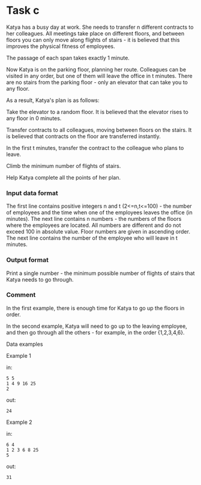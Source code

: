 <!-- ENGLISH -->
# Task c

Katya has a busy day at work. She needs to transfer n different contracts to her colleagues. All meetings take place on different floors, and between floors you can only move along flights of stairs - it is believed that this improves the physical fitness of employees.

The passage of each span takes exactly 1 minute.

Now Katya is on the parking floor, planning her route. Colleagues can be visited in any order, but one of them will leave the office in t minutes. There are no stairs from the parking floor - only an elevator that can take you to any floor.

As a result, Katya's plan is as follows:

Take the elevator to a random floor. It is believed that the elevator rises to any floor in 0 minutes.

Transfer contracts to all colleagues, moving between floors on the stairs. It is believed that contracts on the floor are transferred instantly.

In the first t minutes, transfer the contract to the colleague who plans to leave.

Climb the minimum number of flights of stairs.

Help Katya complete all the points of her plan.

### Input data format

The first line contains positive integers n and t (2<=n,t<=100) - the number of employees and the time when one of the employees leaves the office (in minutes). The next line contains n numbers - the numbers of the floors where the employees are located. All numbers are different and do not exceed 100 in absolute value. Floor numbers are given in ascending order. The next line contains the number of the employee who will leave in t minutes.

### Output format

Print a single number - the minimum possible number of flights of stairs that Katya needs to go through.

### Comment

In the first example, there is enough time for Katya to go up the floors in order.

In the second example, Katya will need to go up to the leaving employee, and then go through all the others - for example, in the order {1,2,3,4,6}.

Data examples

Example 1

in:
```
5 5
1 4 9 16 25
2
```
out:
```
24
```

Example 2

in:
```
6 4
1 2 3 6 8 25
5
```
out:
```
31
```